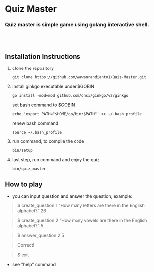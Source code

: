 # Quiz Master

### Quiz master is simple game using golang interactive shell. 
<br>
<br>
 
## Installation Instructions
1. clone the repository

       git clone https://github.com/wawanrandianto1/Quiz-Master.git

2. install ginkgo executable under $GOBIN

       go install -mod=mod github.com/onsi/ginkgo/v2/ginkgo

   set bash command to $GOBIN

       echo 'export PATH="$HOME/go/bin:$PATH"' >> ~/.bash_profile

   renew bash command

       source ~/.bash_profile
  
3. run command, to compile the code

       bin/setup

4. last step, run command and enjoy the quiz

       bin/quiz_master


## How to play
- you can input question and answer the question, example:

> $ create_question 1 “How many letters are there in the English alphabet?” 26

> $ create_question 2 “How many vowels are there in the English alphabet?” 5

> $ answer_question 2 5

> Correct!

> $ exit

- see "help" command